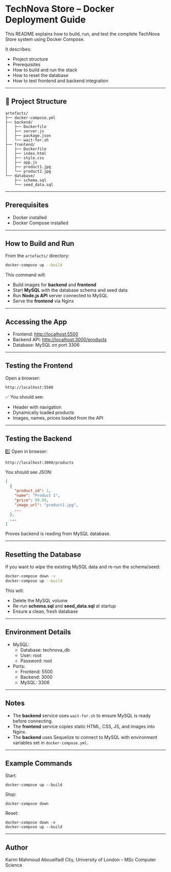 # TechNova Store – Docker Deployment Guide

This README explains how to build, run, and test the complete TechNova Store system using Docker Compose.

It describes:

- Project structure
- Prerequisites
- How to build and run the stack
- How to reset the database
- How to test frontend and backend integration

---

## 📌 Project Structure

```
artefacts/
├── docker-compose.yml
├── backend/
│   ├── Dockerfile
│   ├── server.js
│   ├── package.json
│   └── wait-for.sh
├── frontend/
│   ├── Dockerfile
│   ├── index.html
│   ├── style.css
│   ├── app.js
│   ├── product1.jpg
│   └── product2.jpg
└── database/
    ├── schema.sql
    └── seed_data.sql
```

---

## Prerequisites

- Docker installed
- Docker Compose installed

---

## How to Build and Run

From the `artefacts/` directory:

```bash
docker-compose up --build
```

This command will:

- Build images for **backend** and **frontend**
- Start **MySQL** with the database schema and seed data
- Run **Node.js API** server connected to MySQL
- Serve the **frontend** via Nginx

---

## Accessing the App

- Frontend: [http://localhost:5500](http://localhost:5500)
- Backend API: [http://localhost:3000/products](http://localhost:3000/products)
- Database: MySQL on port 3306

---

## Testing the Frontend

Open a browser:

```
http://localhost:5500
```

✅ You should see:

- Header with navigation
- Dynamically loaded products
- Images, names, prices loaded from the API

---

## Testing the Backend

1️⃣ Open in browser:

```
http://localhost:3000/products
```

You should see JSON:

```json
[
  {
    "product_id": 1,
    "name": "Product 1",
    "price": 99.99,
    "image_url": "product1.jpg",
    ...
  },
  ...
]
```

Proves backend is reading from MySQL database.

---

## Resetting the Database

If you want to *wipe* the existing MySQL data and re-run the schema/seed:

```bash
docker-compose down -v
docker-compose up --build
```

This will:

- Delete the MySQL volume
- Re-run **schema.sql** and **seed_data.sql** at startup
- Ensure a clean, fresh database

---

## Environment Details

- MySQL:
  - Database: technova_db
  - User: root
  - Password: root
- Ports:
  - Frontend: 5500
  - Backend: 3000
  - MySQL: 3306

---

## Notes

- The **backend** service uses `wait-for.sh` to ensure MySQL is ready before connecting.
- The **frontend** service copies static HTML, CSS, JS, and images into Nginx.
- The **backend** uses Sequelize to connect to MySQL with environment variables set in `docker-compose.yml`.

---

## Example Commands

Start:

```
docker-compose up --build
```

Stop:

```
docker-compose down
```

Reset:

```
docker-compose down -v
docker-compose up --build
```

---

## Author

Karim Mahmoud Abouelfadl
City, University of London – MSc Computer Science
